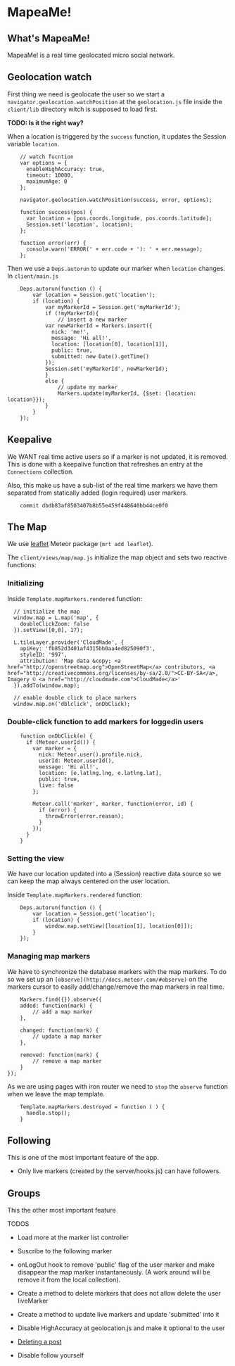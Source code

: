 MapeaMe!
========

What's MapeaMe!
---------------

MapeaMe! is a real time geolocated micro social network.


Geolocation watch
-----------------

First thing we need is geolocate the user so we start a `navigator.geolocation.watchPosition` at the `geolocation.js` file inside the `client/lib` directory witch is supposed to load first.

**TODO: Is it the right way?**

When a location is triggered by the `success` function, it updates the Session variable `location`.

		// watch fucntion
		var options = {
		  enableHighAccuracy: true,
		  timeout: 10000,
		  maximumAge: 0
		};

		navigator.geolocation.watchPosition(success, error, options);

		function success(pos) {
		  var location = [pos.coords.longitude, pos.coords.latitude];
		  Session.set('location', location);
		};

		function error(err) {
		  console.warn('ERROR(' + err.code + '): ' + err.message);
		};

Then we use a `Deps.autorun` to update our marker when `location` changes. In `client/main.js`

		Deps.autorun(function () {
			var location = Session.get('location');
			if (location) {
				var myMarkerId = Session.get('myMarkerId');
				if (!myMarkerId){
					// insert a new marker
			  	var newMarkerId = Markers.insert({
			      nick: 'me!',
			      message: 'Hi all!',
			      location: [location[0], location[1]],
			      public: true,
			      submitted: new Date().getTime()
			    });
			    Session.set('myMarkerId', newMarkerId);
				}
				else {
					// update my marker
					Markers.update(myMarkerId, {$set: {location: location}});
				}
			}
		});


Keepalive
---------

We WANT real time active users so if a marker is not updated, it is removed. This is done with a keepalive function that refreshes an entry at the `Connections` collection.

Also, this make us have a sub-list of the real time markers we have them separated from statically added (login required) user markers.

		commit dbdb83af8503407b8b55e459f448640bb44ce0f0


The Map
-------

We use [leaflet](http://leafletjs.com/) Meteor package (`mrt add leaflet`).

The `client/views/map/map.js` initialize the map object and sets two reactive functions:


### Initializing

Inside `Template.mapMarkers.rendered` function:

	  // initialize the map
	  window.map = L.map('map', {
	    doubleClickZoom: false
	  }).setView([0,0], 17);

	  L.tileLayer.provider('CloudMade', {
	    apiKey: 'fb852d3401af4315bb0aa4ed825090f3',
	    styleID: '997',
	    attribution: 'Map data &copy; <a href="http://openstreetmap.org">OpenStreetMap</a> contributors, <a href="http://creativecommons.org/licenses/by-sa/2.0/">CC-BY-SA</a>, Imagery © <a href="http://cloudmade.com">CloudMade</a>'
	  }).addTo(window.map);

	  // enable double click to place markers
	  window.map.on('dblclick', onDbClick);


### Double-click function to add markers for loggedin users

		function onDbClick(e) {
		  if (Meteor.userId()) {
		    var marker = {
		      nick: Meteor.user().profile.nick,
		      userId: Meteor.userId(),
		      message: 'Hi all!',
		      location: [e.latlng.lng, e.latlng.lat],
		      public: true,
		      live: false
		    };

		    Meteor.call('marker', marker, function(error, id) {
		      if (error) {
		        throwError(error.reason);
		      }
		    });
		  }
		}


### Setting the view

We have our location updated into a (Session) reactive data source so we can keep the map always centered on the user location.

Inside `Template.mapMarkers.rendered` function:

		Deps.autorun(function () {
			var location = Session.get('location');
			if (location) {
				window.map.setView([location[1], location[0]]);
			}
		});


### Managing map markers

We have to synchronize the database markers with the map markers. To do so we set up an `[observe](http://docs.meteor.com/#observe)` on the markers cursor to easily add/change/remove the map markers in real time.

		Markers.find({}).observe({
	    added: function(mark) {
	    	// add a map marker
	    },

	    changed: function(mark) {
	    	// update a map marker
	    },

	    removed: function(mark) {
	    	// remove a map marker
	    }
  	});

As we are using pages with iron router we need to `stop` the `observe` function when we leave the map template.

		Template.mapMarkers.destroyed = function ( ) {
		  handle.stop();
		}


Following
---------

This is one of the most important feature of the app.

* Only live markers (created by the server/hooks.js) can have followers.



Groups
------

This the other most important feature 





TODOS

* Load more at the marker list controller
* Suscribe to the following marker

* onLogOut hook to remove 'public' flag of the user marker and make disappear the map marker instantaneously. (A work around will be remove it from the local collection).
* Create a method to delete markers that does not allow delete the user liveMarker
* Create a method to update live markers and update 'submitted' into it
* Disable HighAccuracy at geolocation.js and make it optional to the user
* [Deleting a post](https://github.com/DiscoverMeteor/Microscope/issues/90)
* Disable follow yourself

